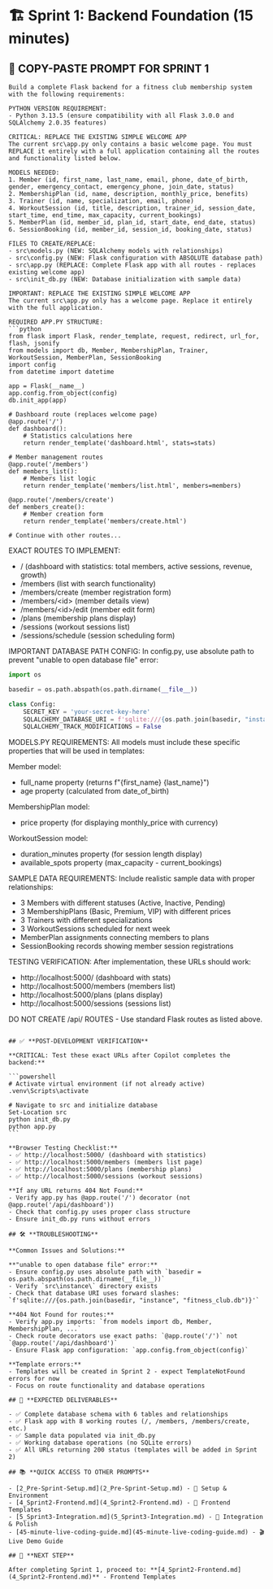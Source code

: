 # 🏗️ Sprint 1: Backend Foundation (15 minutes)

## 🎯 **COPY-PASTE PROMPT FOR SPRINT 1**

````text
Build a complete Flask backend for a fitness club membership system with the following requirements:

PYTHON VERSION REQUIREMENT:
- Python 3.13.5 (ensure compatibility with all Flask 3.0.0 and SQLAlchemy 2.0.35 features)

CRITICAL: REPLACE THE EXISTING SIMPLE WELCOME APP
The current src\app.py only contains a basic welcome page. You must REPLACE it entirely with a full application containing all the routes and functionality listed below.

MODELS NEEDED:
1. Member (id, first_name, last_name, email, phone, date_of_birth, gender, emergency_contact, emergency_phone, join_date, status)
2. MembershipPlan (id, name, description, monthly_price, benefits)
3. Trainer (id, name, specialization, email, phone)
4. WorkoutSession (id, title, description, trainer_id, session_date, start_time, end_time, max_capacity, current_bookings)
5. MemberPlan (id, member_id, plan_id, start_date, end_date, status)
6. SessionBooking (id, member_id, session_id, booking_date, status)

FILES TO CREATE/REPLACE:
- src\models.py (NEW: SQLAlchemy models with relationships)
- src\config.py (NEW: Flask configuration with ABSOLUTE database path)
- src\app.py (REPLACE: Complete Flask app with all routes - replaces existing welcome app)
- src\init_db.py (NEW: Database initialization with sample data)

IMPORTANT: REPLACE THE EXISTING SIMPLE WELCOME APP
The current src\app.py only has a welcome page. Replace it entirely with the full application.

REQUIRED APP.PY STRUCTURE:
```python
from flask import Flask, render_template, request, redirect, url_for, flash, jsonify
from models import db, Member, MembershipPlan, Trainer, WorkoutSession, MemberPlan, SessionBooking
import config
from datetime import datetime

app = Flask(__name__)
app.config.from_object(config)
db.init_app(app)

# Dashboard route (replaces welcome page)
@app.route('/')
def dashboard():
    # Statistics calculations here
    return render_template('dashboard.html', stats=stats)

# Member management routes
@app.route('/members')
def members_list():
    # Members list logic
    return render_template('members/list.html', members=members)

@app.route('/members/create')
def members_create():
    # Member creation form
    return render_template('members/create.html')

# Continue with other routes...
````

EXACT ROUTES TO IMPLEMENT:

- / (dashboard with statistics: total members, active sessions, revenue, growth)
- /members (list with search functionality)
- /members/create (member registration form)
- /members/\<id\> (member details view)
- /members/\<id\>/edit (member edit form)
- /plans (membership plans display)
- /sessions (workout sessions list)
- /sessions/schedule (session scheduling form)

IMPORTANT DATABASE PATH CONFIG:
In config.py, use absolute path to prevent "unable to open database file" error:

```python
import os

basedir = os.path.abspath(os.path.dirname(__file__))

class Config:
    SECRET_KEY = 'your-secret-key-here'
    SQLALCHEMY_DATABASE_URI = f'sqlite:///{os.path.join(basedir, "instance", "fitness_club.db")}'
    SQLALCHEMY_TRACK_MODIFICATIONS = False
```

MODELS.PY REQUIREMENTS:
All models must include these specific properties that will be used in templates:

Member model:

- full_name property (returns f"{first_name} {last_name}")
- age property (calculated from date_of_birth)

MembershipPlan model:

- price property (for displaying monthly_price with currency)

WorkoutSession model:

- duration_minutes property (for session length display)
- available_spots property (max_capacity - current_bookings)

SAMPLE DATA REQUIREMENTS:
Include realistic sample data with proper relationships:

- 3 Members with different statuses (Active, Inactive, Pending)
- 3 MembershipPlans (Basic, Premium, VIP) with different prices
- 3 Trainers with different specializations
- 3 WorkoutSessions scheduled for next week
- MemberPlan assignments connecting members to plans
- SessionBooking records showing member session registrations

TESTING VERIFICATION:
After implementation, these URLs should work:

- http://localhost:5000/ (dashboard with stats)
- http://localhost:5000/members (members list)
- http://localhost:5000/plans (plans display)
- http://localhost:5000/sessions (sessions list)

DO NOT CREATE /api/ ROUTES - Use standard Flask routes as listed above.

````

## ✅ **POST-DEVELOPMENT VERIFICATION**

**CRITICAL: Test these exact URLs after Copilot completes the backend:**

```powershell
# Activate virtual environment (if not already active)
.venv\Scripts\activate

# Navigate to src and initialize database
Set-Location src
python init_db.py
python app.py
```

**Browser Testing Checklist:**
- ✅ http://localhost:5000/ (dashboard with statistics)
- ✅ http://localhost:5000/members (members list page)
- ✅ http://localhost:5000/plans (membership plans)
- ✅ http://localhost:5000/sessions (workout sessions)

**If any URL returns 404 Not Found:**
- Verify app.py has @app.route('/') decorator (not @app.route('/api/dashboard'))
- Check that config.py uses proper class structure
- Ensure init_db.py runs without errors

## 🛠️ **TROUBLESHOOTING**

**Common Issues and Solutions:**

**"unable to open database file" error:**
- Ensure config.py uses absolute path with `basedir = os.path.abspath(os.path.dirname(__file__))`
- Verify `src\instance\` directory exists
- Check that database URI uses forward slashes: `f'sqlite:///{os.path.join(basedir, "instance", "fitness_club.db")}'`

**404 Not Found for routes:**
- Verify app.py imports: `from models import db, Member, MembershipPlan, ...`
- Check route decorators use exact paths: `@app.route('/')` not `@app.route('/api/dashboard')`
- Ensure Flask app configuration: `app.config.from_object(config)`

**Template errors:**
- Templates will be created in Sprint 2 - expect TemplateNotFound errors for now
- Focus on route functionality and database operations

## 🎯 **EXPECTED DELIVERABLES**

- ✅ Complete database schema with 6 tables and relationships
- ✅ Flask app with 8 working routes (/, /members, /members/create, etc.)
- ✅ Sample data populated via init_db.py
- ✅ Working database operations (no SQLite errors)
- ✅ All URLs returning 200 status (templates will be added in Sprint 2)

## 📚 **QUICK ACCESS TO OTHER PROMPTS**

- [2_Pre-Sprint-Setup.md](2_Pre-Sprint-Setup.md) - 🔧 Setup & Environment
- [4_Sprint2-Frontend.md](4_Sprint2-Frontend.md) - 🎨 Frontend Templates
- [5_Sprint3-Integration.md](5_Sprint3-Integration.md) - 🔗 Integration & Polish
- [45-minute-live-coding-guide.md](45-minute-live-coding-guide.md) - 🎬 Live Demo Guide

## 🎯 **NEXT STEP**

After completing Sprint 1, proceed to: **[4_Sprint2-Frontend.md](4_Sprint2-Frontend.md)** - Frontend Templates
````
